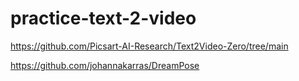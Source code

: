 # practice-text-2-video

https://github.com/Picsart-AI-Research/Text2Video-Zero/tree/main

https://github.com/johannakarras/DreamPose
